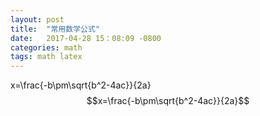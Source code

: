 ```yaml
---
layout: post
title:  "常用数学公式"
date:   2017-04-28 15：08:09 -0800
categories: math
tags: math latex
---
```


x=\frac{-b\pm\sqrt{b^2-4ac}}{2a}
$$x=\frac{-b\pm\sqrt{b^2-4ac}}{2a}$$












